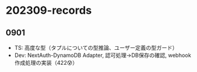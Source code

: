 # 202309-records
## 0901
- TS: 高度な型（タプルについての型推論、ユーザー定義の型ガード）
- Dev: NextAuth-DynamoDB Adapter, 認可処理→DB保存の確認, webhook作成処理の実装（422😰）
